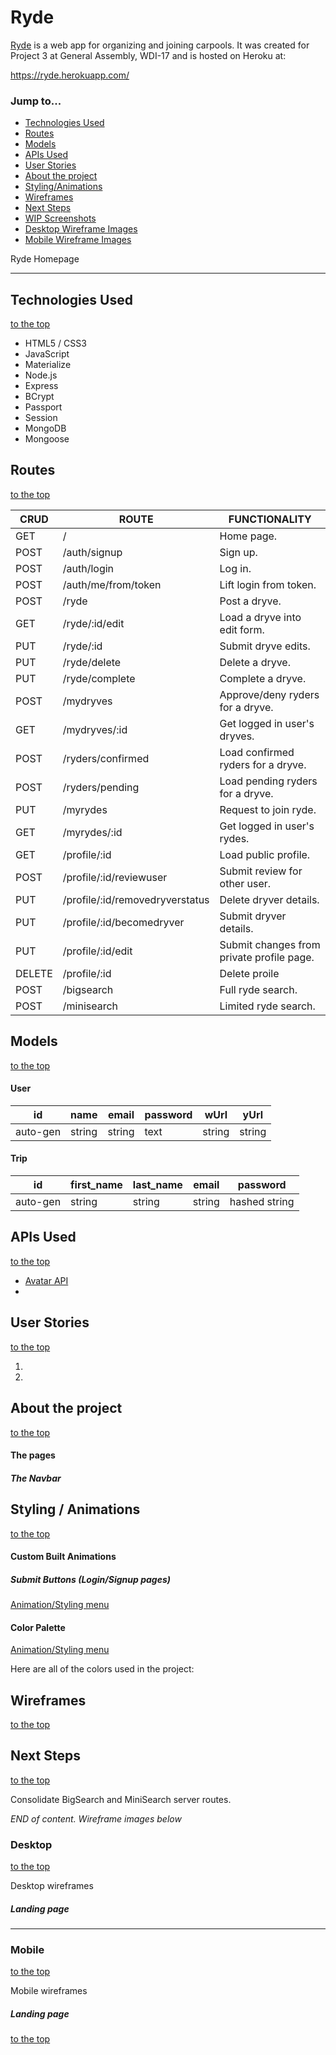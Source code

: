# Ryde

[Ryde](https://ryde.herokuapp.com/) is a web app for organizing and joining carpools. It was created for Project 3 at General Assembly, WDI-17 and is hosted on Heroku at:

https://ryde.herokuapp.com/

### Jump to...

- [Technologies Used](https://github.com/ScoRoc/Ryde#technologies-used)
- [Routes](https://github.com/ScoRoc/Ryde#routes)
- [Models](https://github.com/ScoRoc/Ryde#models)
- [APIs Used](https://github.com/ScoRoc/Ryde#apis-used)
- [User Stories](https://github.com/ScoRoc/Ryde#user-stories)
- [About the project](https://github.com/ScoRoc/Ryde#about-the-project)
- [Styling/Animations](https://github.com/ScoRoc/Ryde#styling--animations)
- [Wireframes](https://github.com/ScoRoc/Ryde#wireframes)
- [Next Steps](https://github.com/ScoRoc/Ryde#next-steps)
- [WIP Screenshots](https://github.com/ScoRoc/Ryde#work-in-progress-screenshots)
- [Desktop Wireframe Images](https://github.com/ScoRoc/Ryde#desktop)
- [Mobile Wireframe Images](https://github.com/ScoRoc/Ryde#mobile)

Ryde Homepage
<!-- ![Ryde homepage](finished_screenshots/homepage.png) -->

---
## Technologies Used
[to the top](https://github.com/ScoRoc/Ryde#Ryde)

- HTML5 / CSS3
- JavaScript
- Materialize
- Node.js
- Express
- BCrypt
- Passport
- Session
- MongoDB
- Mongoose

## Routes
[to the top](https://github.com/ScoRoc/Ryde#Ryde)

| CRUD   | ROUTE                           | FUNCTIONALITY
|--------|---------------------------------|--------------
| GET    | /                               | Home page.
| POST   | /auth/signup                    | Sign up.
| POST   | /auth/login                     | Log in.
| POST   | /auth/me/from/token                  | Lift login from token.
| POST   | /ryde                           | Post a dryve.
| GET    | /ryde/:id/edit                  | Load a dryve into edit form.
| PUT    | /ryde/:id                       | Submit dryve edits.
| PUT    | /ryde/delete                    | Delete a dryve. 
| PUT    | /ryde/complete                  | Complete a dryve.
| POST   | /mydryves                       | Approve/deny ryders for a dryve.
| GET    | /mydryves/:id                   | Get logged in user's dryves.
| POST   | /ryders/confirmed               | Load confirmed ryders for a dryve.
| POST   | /ryders/pending                 | Load pending ryders for a dryve.
| PUT    | /myrydes                        | Request to join ryde.
| GET    | /myrydes/:id                    | Get logged in user's rydes.
| GET    | /profile/:id                    | Load public profile.
| POST   | /profile/:id/reviewuser         | Submit review for other user.
| PUT    | /profile/:id/removedryverstatus | Delete dryver details.
| PUT    | /profile/:id/becomedryver       | Submit dryver details.
| PUT    | /profile/:id/edit               | Submit changes from private profile page.
| DELETE | /profile/:id                    | Delete proile
| POST   | /bigsearch                      | Full ryde search.
| POST   | /minisearch                     | Limited ryde search.



## Models
[to the top](https://github.com/ScoRoc/Ryde#Ryde)

#### User

| id       | name   | email  | password | wUrl   | yUrl
|----------|--------|--------|---------|--------|------
| auto-gen | string | string | text    | string | string

#### Trip
| id       | first_name | last_name | email  | password
|----------|------------|-----------|--------|---------
| auto-gen | string     | string    | string | hashed string



## APIs Used
[to the top](https://github.com/ScoRoc/Ryde#Ryde)
- [Avatar API](https://www.avatarapi.com)
- 

## User Stories
[to the top](https://github.com/ScoRoc/Ryde#Ryde)

1. 

2. 

## About the project
[to the top](https://github.com/ScoRoc/Ryde#Ryde)


#### The pages


##### The Navbar


## Styling / Animations
[to the top](https://github.com/ScoRoc/Ryde#Ryde)


<!-- ![footer](finished_screenshots/footer.png) -->

#### Custom Built Animations


##### Submit Buttons (Login/Signup pages)

[Animation/Styling menu](https://github.com/ScoRoc/Ryde#custom-built-animations)


#### Color Palette

[Animation/Styling menu](https://github.com/ScoRoc/Ryde#custom-built-animations)

Here are all of the colors used in the project:

<!-- ![off white](color_palette/off-white.png) ![Bright Yello](color_palette/bright-yellow.png) ![Yellow](color_palette/yellow.png) ![Dull Yellow](color_palette/dull-yellow.png) -->


## Wireframes
[to the top](https://github.com/ScoRoc/Ryde#Ryde)

<!-- - [Desktop](https://github.com/ScoRoc/Ryde#landing-page) | [Mobile](https://github.com/ScoRoc/Ryde#landing-page-1) | **Landing Page:** home page of the entire site -->


## Next Steps
[to the top](https://github.com/ScoRoc/Ryde#Ryde)

Consolidate BigSearch and MiniSearch server routes.

*END of content. Wireframe images below*

### Desktop
[to the top](https://github.com/ScoRoc/Ryde#Ryde)

Desktop wireframes

##### Landing page
<!-- [Wireframe Menu](https://github.com/ScoRoc/Ryde#wireframes) | [Mobile version](https://github.com/ScoRoc/Ryde#landing-page-1) | [to the top](https://github.com/ScoRoc/Ryde#Ryde)
![landing page](wireframes/desktop/desktop-landing-page.png) -->

---

### Mobile
[to the top](https://github.com/ScoRoc/Ryde#Ryde)

Mobile wireframes

##### Landing page
<!-- [Wireframe Menu](https://github.com/ScoRoc/Ryde#wireframes) | [Desktop version](https://github.com/ScoRoc/Ryde#landing-page) | [to the top](https://github.com/ScoRoc/Ryde#Ryde)
![landing page](wireframes/mobile/mobile-landing-page.png) -->


[to the top](https://github.com/ScoRoc/Ryde#Ryde)